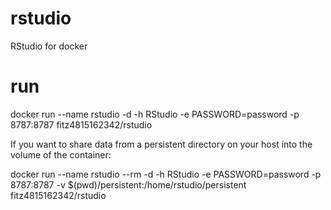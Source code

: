 # rstudio
RStudio for docker

# run
docker run --name rstudio -d -h RStudio -e PASSWORD=password -p 8787:8787 fitz4815162342/rstudio

If you want to share data from a persistent directory on your host into the volume of the container:

docker run --name rstudio --rm -d -h RStudio -e PASSWORD=password -p 8787:8787 -v $(pwd)/persistent:/home/rstudio/persistent fitz4815162342/rstudio

